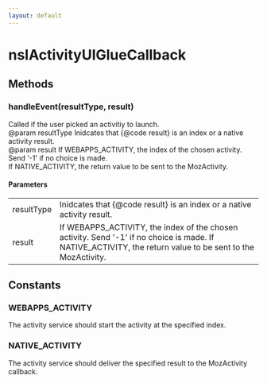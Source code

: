 ```yaml
---
layout: default
---
```


# nsIActivityUIGlueCallback #

## Methods ##

### handleEvent(resultType, result) ###
  
Called if the user picked an activitiy to launch.  
@param resultType Inidcates that {@code result} is an index or a native activity result.  
@param result     If WEBAPPS_ACTIVITY, the index of the chosen activity. Send '-1' if no choice is made.  
If NATIVE_ACTIVITY, the return value to be sent to the MozActivity.  
  

#### Parameters ####

<table>

<tr>
<td>resultType</td>
<td>Inidcates that {@code result} is an index or a native activity result.  
</td>
</tr>

<tr>
<td>result</td>
<td>If WEBAPPS_ACTIVITY, the index of the chosen activity. Send '-1' if no choice is made.  
If NATIVE_ACTIVITY, the return value to be sent to the MozActivity.  
</td>
</tr>

</table>

## Constants ##

### WEBAPPS_ACTIVITY ###
  
The activity service should start the activity at the specified index.  
  

### NATIVE_ACTIVITY ###
  
The activity service should deliver the specified result to the MozActivity callback.  
  
